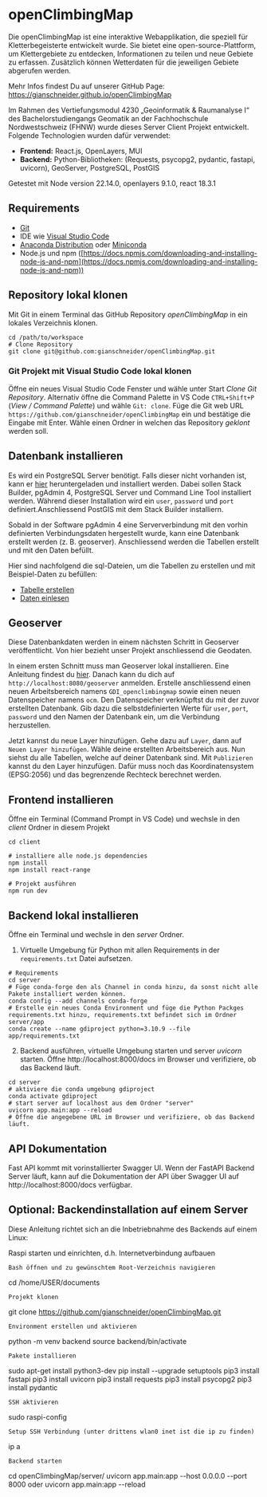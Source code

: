 # openClimbingMap
Die openClimbingMap ist eine interaktive Webapplikation, die speziell für Kletterbegeisterte entwickelt wurde. Sie bietet eine open-source-Plattform, um Klettergebiete zu entdecken, Informationen zu teilen und neue Gebiete zu erfassen. Zusätzlich können Wetterdaten für die jeweiligen Gebiete abgerufen werden.

Mehr Infos findest Du auf unserer GitHub Page: https://gianschneider.github.io/openClimbingMap

Im Rahmen des Vertiefungsmodul 4230 „Geoinformatik & Raumanalyse I“ des Bachelorstudiengangs Geomatik an der Fachhochschule Nordwestschweiz (FHNW) wurde dieses Server Client Projekt entwickelt. 
Folgende Technologien wurden dafür verwendet:

- **Frontend:** React.js, OpenLayers, MUI
- **Backend:** Python-Bibliotheken: (Requests, psycopg2, pydantic, fastapi, uvicorn), GeoServer, PostgreSQL, PostGIS

Getestet mit Node version 22.14.0, openlayers 9.1.0, react 18.3.1

## Requirements

- [Git](https://git-scm.com/)
- IDE wie [Visual Studio Code](https://code.visualstudio.com/)
- [Anaconda Distribution](https://www.anaconda.com/products/distribution) oder [Miniconda](https://docs.conda.io/en/latest/miniconda.html)
- Node.js und npm ([https://docs.npmjs.com/downloading-and-installing-node-js-and-npm](https://docs.npmjs.com/downloading-and-installing-node-js-and-npm))

## Repository lokal klonen
Mit Git in einem Terminal das GitHub Repository *openClimbingMap* in ein lokales Verzeichnis klonen.

``` shell
cd /path/to/workspace
# Clone Repository 
git clone git@github.com:gianschneider/openClimbingMap.git
```

### Git Projekt mit Visual Studio Code lokal klonen
Öffne ein neues Visual Studio Code Fenster und wähle unter Start *Clone Git Repository*. Alternativ öffne die Command Palette in VS Code `CTRL+Shift+P` (*View / Command Palette*) und wähle `Git: clone`. 
Füge die Git web URL `https://github.com/gianschneider/openClimbingMap` ein und bestätige die Eingabe mit Enter. Wähle einen Ordner in welchen das Repository *geklont* werden soll.

## Datenbank installieren
Es wird ein PostgreSQL Server benötigt. Falls dieser nicht vorhanden ist, kann er [hier](https://www.postgresql.org/download/) heruntergeladen und installiert werden. Dabei sollen Stack Builder, pgAdmin 4, PostgreSQL Server und  Command Line Tool installiert werden. Während dieser Installation wird ein `user`, `password` und `port` definiert.Anschliessend PostGIS mit dem Stack Builder installiern.

Sobald in der Software pgAdmin 4 eine Serververbindung mit den vorhin definierten Verbindungsdaten hergestellt wurde, kann eine Datenbank erstellt werden (z. B. geoserver). Anschliessend werden die Tabellen erstellt und mit den Daten befüllt.

Hier sind nachfolgend die sql-Dateien, um die Tabellen zu erstellen und mit Beispiel-Daten zu befüllen:

- [Tabelle erstellen]()
- [Daten einlesen]()

## Geoserver
Diese Datenbankdaten werden in einem nächsten Schritt in Geoserver veröffentlicht. Von hier bezieht unser Projekt anschliessend die Geodaten.

In einem ersten Schnitt muss man Geoserver lokal installieren. Eine Anleitung findest du [hier](). Danach kann du dich auf `http://localhost:8080/geoserver` anmelden. Erstelle anschliessend einen neuen Arbeitsbereich namens `GDI_openclimbingmap` sowie einen neuen Datenspeicher namens `ocm`. Den Datenspeicher verknüpftst du mit der zuvor erstellten Datenbank. Gib dazu die selbstdefinierten Werte für `user`, `port`, `password` und den Namen der Datenbank ein, um die Verbindung herzustellen.

Jetzt kannst du neue Layer hinzufügen. Gehe dazu auf `Layer`, dann auf `Neuen Layer hinzufügen`. Wähle deine erstellten Arbeitsbereich aus. Nun siehst du alle Tabellen, welche auf deiner Datenbank sind. Mit `Publizieren` kannst du den Layer hinzufügen. Dafür muss noch das Koordinatensystem (EPSG:2056) und das begrenzende Rechteck berechnet werden.


## Frontend installieren
Öffne ein Terminal (Command Prompt in VS Code) und wechsle in den *client* Ordner in diesem Projekt

``` shell
cd client
```
``` shell
# installiere alle node.js dependencies
npm install
npm install react-range
```
``` shell
# Projekt ausführen
npm run dev
```

## Backend lokal installieren
Öffne ein Terminal und wechsle in den *server* Ordner.
1. Virtuelle Umgebung für Python mit allen Requirements in der `requirements.txt` Datei aufsetzen.

```shell
# Requirements
cd server
# Füge conda-forge den als Channel in conda hinzu, da sonst nicht alle Pakete installiert werden können.
conda config --add channels conda-forge
# Erstelle ein neues Conda Environment und füge die Python Packges requirements.txt hinzu, requirements.txt befindet sich im Ordner server/app
conda create --name gdiproject python=3.10.9 --file app/requirements.txt
```

2. Backend ausführen, virtuelle Umgebung starten und server *uvicorn* starten. Öffne http://localhost:8000/docs im Browser und verifiziere, ob das Backend läuft.
``` shell
cd server
# aktiviere die conda umgebung gdiproject
conda activate gdiproject
# start server auf localhost aus dem Ordner "server"
uvicorn app.main:app --reload
# Öffne die angegebene URL im Browser und verifiziere, ob das Backend läuft.
```

## API Dokumentation
Fast API kommt mit vorinstallierter Swagger UI. Wenn der FastAPI Backend Server läuft, kann auf die Dokumentation der API über Swagger UI auf http://localhost:8000/docs verfügbar.

## Optional: Backendinstallation auf einem Server
Diese Anleitung richtet sich an die Inbetriebnahme des Backends auf einem Linux:

Raspi starten und einrichten, d.h. Internetverbindung aufbauen
```
Bash öffnen und zu gewünschtem Root-Verzeichnis navigieren
```
cd /home/USER/documents
```
Projekt klonen
```
git clone https://github.com/gianschneider/openClimbingMap.git
```
Environment erstellen und aktivieren
```
python -m venv backend
source backend/bin/activate
```
Pakete installieren
```
sudo apt-get install python3-dev
pip install --upgrade setuptools
pip3 install fastapi
pip3 install uvicorn
pip3 install requests
pip3 install psycopg2
pip3 install pydantic
```
SSH aktivieren
```
sudo raspi-config 
```
Setup SSH Verbindung (unter drittens wlan0 inet ist die ip zu finden)
```
ip a 
```
Backend starten
```
cd openClimbingMap/server/
uvicorn app.main:app --host 0.0.0.0 --port 8000 oder uvicorn app.main:app --reload
```
